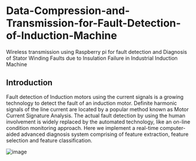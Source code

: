 # Data-Compression-and-Transmission-for-Fault-Detection-of-Induction-Machine
Wireless transmission using Raspberry pi for fault detection and Diagnosis of Stator Winding Faults due to Insulation Failure in Industrial Induction Machine

## Introduction

Fault detection of Induction motors using the current signals is a growing technology to detect the fault of an induction motor. Definite harmonic signals of the line current are located by a popular method known as Motor Current Signature Analysis. The actual fault detection by using the human involvement is widely replaced by the automated technology, like an on-line condition monitoring approach. Here we implement a real-time computer-aided advanced diagnosis system comprising of feature extraction, feature selection and feature classification.  

![image](https://user-images.githubusercontent.com/22619455/222921872-cdc2e78e-6e28-496b-be7b-0228561bc12f.png)

